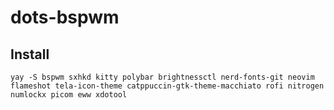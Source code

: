 # dots-bspwm

## Install

```
yay -S bspwm sxhkd kitty polybar brightnessctl nerd-fonts-git neovim flameshot tela-icon-theme catppuccin-gtk-theme-macchiato rofi nitrogen numlockx picom eww xdotool
```
